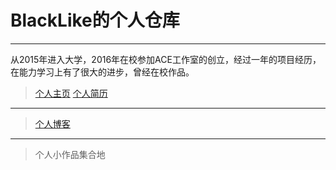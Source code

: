 # BlackLike的个人仓库
***
从2015年进入大学，2016年在校参加ACE工作室的创立，经过一年的项目经历，在能力学习上有了很大的进步，曾经在校作品。
> [个人主页](http://blacklike.github.io/something/jianli/main.html)
> [个人简历](http://blacklike.github.io/something/resume/resume/index.html)
---
> [个人博客](https://blacklike.github.io)
***
> 个人小作品集合地
